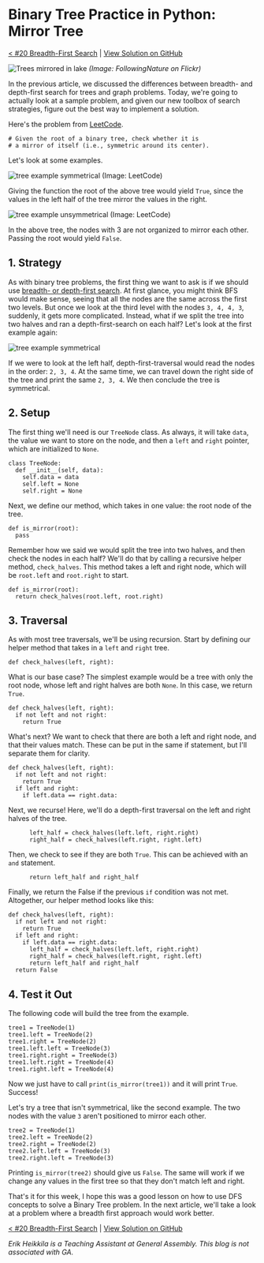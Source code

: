 # Binary Tree Practice in Python: Mirror Tree

[< #20 Breadth-First Search](https://dev.to/erikhei/more-python-binary-trees-what-is-breadth-vs-depth-first-search-25la) | [View Solution on GitHub](https://github.com/erik-hei/whiteboarding-with-erik/blob/master/trees-and-graphs/mirror_tree.py)

![Trees mirrored in lake](https://live.staticflickr.com/4811/45105769205_6847b4dc76_b.jpg)
*(Image: FollowingNature on Flickr)*

In the previous article, we discussed the differences between breadth- and depth-first search for trees and graph problems. Today, we're going to actually look at a sample problem, and given our new toolbox of search strategies, figure out the best way to implement a solution.

Here's the problem from [LeetCode](https://leetcode.com/problems/symmetric-tree/).

	# Given the root of a binary tree, check whether it is 
	# a mirror of itself (i.e., symmetric around its center).
	
Let's look at some examples.

![tree example symmetrical](https://assets.leetcode.com/uploads/2021/02/19/symtree1.jpg)
(Image: LeetCode)

Giving the function the root of the above tree would yield `True`, since the values in the left half of the tree mirror the values in the right.

![tree example unsymmetrical](https://assets.leetcode.com/uploads/2021/02/19/symtree2.jpg)
(Image: LeetCode)

In the above tree, the nodes with 3 are not organized to mirror each other. Passing the root would yield `False`. 

## 1. Strategy

As with binary tree problems, the first thing we want to ask is if we should use [breadth- or depth-first search](https://dev.to/erikhei/more-python-binary-trees-what-is-breadth-vs-depth-first-search-25la). At first glance, you might think BFS would make sense, seeing that all the nodes are the same across the first two levels. But once we look at the third level with the nodes `3, 4, 4, 3`, suddenly, it gets more complicated. Instead, what if we split the tree into two halves and ran a depth-first-search on each half? Let's look at the first example again:

![tree example symmetrical](https://assets.leetcode.com/uploads/2021/02/19/symtree1.jpg)

If we were to look at the left half, depth-first-traversal would read the nodes in the order: `2, 3, 4`. At the same time, we can travel down the right side of the tree and print the same `2, 3, 4`. We then conclude the tree is symmetrical. 

## 2. Setup

The first thing we'll need is our `TreeNode` class. As always, it will take `data`, the value we want to store on the node, and then a `left` and `right` pointer, which are initialized to `None`. 
	
	class TreeNode:
	  def __init__(self, data):
	    self.data = data
	    self.left = None
	    self.right = None
  
Next, we define our method, which takes in one value: the root node of the tree. 

	def is_mirror(root):
	  pass
	  
Remember how we said we would split the tree into two halves, and then check the nodes in each half? We'll do that by calling a recursive helper method, `check_halves`. This method takes a left and right node, which will be `root.left` and `root.right` to start.

	def is_mirror(root):
	  return check_halves(root.left, root.right)
	  
## 3. Traversal

As with most tree traversals, we'll be using recursion. Start by defining our helper method that takes in a `left` and `right` tree.

	def check_halves(left, right):
	
What is our base case? The simplest example would be a tree with only the root node, whose left and right halves are both `None`. In this case, we return `True`. 

	def check_halves(left, right):
	  if not left and not right:
	    return True

What's next? We want to check that there are both a left and right node, and that their values match. These can be put in the same if statement, but I'll separate them for clarity.

	def check_halves(left, right):
	  if not left and not right:
	    return True
	  if left and right:
	    if left.data == right.data:
	    
Next, we recurse! Here, we'll do a depth-first traversal on the left and right halves of the tree. 

	      left_half = check_halves(left.left, right.right) 
	      right_half = check_halves(left.right, right.left)
	      
Then, we check to see if they are both `True`. This can be achieved with an `and` statement. 

	      return left_half and right_half
	      
Finally, we return the False if the previous `if` condition was not met. Altogether, our helper method looks like this:

	def check_halves(left, right):
	  if not left and not right:
	    return True
	  if left and right:
	    if left.data == right.data:
	      left_half = check_halves(left.left, right.right) 
	      right_half = check_halves(left.right, right.left)
	      return left_half and right_half
	  return False

## 4. Test it Out

The following code will build the tree from the example. 

	tree1 = TreeNode(1)
	tree1.left = TreeNode(2)
	tree1.right = TreeNode(2)
	tree1.left.left = TreeNode(3)
	tree1.right.right = TreeNode(3)
	tree1.left.right = TreeNode(4)
	tree1.right.left = TreeNode(4)
	
Now we just have to call `print(is_mirror(tree1))` and it will print `True`. Success!

Let's try a tree that isn't symmetrical, like the second example. The two nodes with the value `3` aren't positioned to mirror each other. 

	tree2 = TreeNode(1)
	tree2.left = TreeNode(2)
	tree2.right = TreeNode(2)
	tree2.left.left = TreeNode(3)
	tree2.right.left = TreeNode(3)

Printing `is_mirror(tree2)` should give us `False`. The same will work if we change any values in the first tree so that they don't match left and right. 

That's it for this week, I hope this was a good lesson on how to use DFS concepts to solve a Binary Tree problem. In the next article, we'll take a look at a problem where a breadth first approach would work better. 

[< #20 Breadth-First Search](https://dev.to/erikhei/more-python-binary-trees-what-is-breadth-vs-depth-first-search-25la) | [View Solution on GitHub](https://github.com/erik-hei/whiteboarding-with-erik/blob/master/trees-and-graphs/mirror_tree.py)

*Erik Heikkila is a Teaching Assistant at General Assembly. This blog is not associated with GA.*